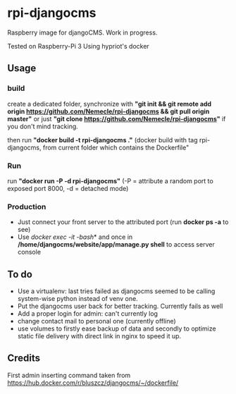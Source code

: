 # rpi-djangocms
Raspberry image for djangoCMS. Work in progress.

Tested on Raspberry-Pi 3
Using hypriot's docker

## Usage

### build
create a dedicated folder, synchronize with **"git init && git remote add origin https://github.com/Nemecle/rpi-djangocms && git pull origin master"**
or just **"git clone https://github.com/Nemecle/rpi-djangocms"** if you don't mind tracking.

then run **"docker build -t rpi-djangocms ."** (docker build with tag rpi-djangocms, from current folder which contains the Dockerfile"

### Run
run **"docker run -P -d rpi-djangocms"** (-P = attribute a random port to exposed port 8000, -d = detached mode)

### Production
* Just connect your front server to the attributed port (run **docker ps -a** to see)
* Use *docker exec -it <id of the container> -bash** and once in **/home/djangocms/website/app/manage.py shell** to access server console
## To do
* Use a virtualenv: last tries failed as djangocms seemed to be calling system-wise python instead of venv one.
* Put the djangocms user back for better tracking. Currently fails as well
* Add a proper login for admin: can't currently log
* change contact mail to personal one (currently offline)
* use volumes to firstly ease backup of data and secondly to optimize static file delivery with direct link in nginx to speed it up.

## Credits
First admin inserting command taken from https://hub.docker.com/r/bluszcz/djangocms/~/dockerfile/
